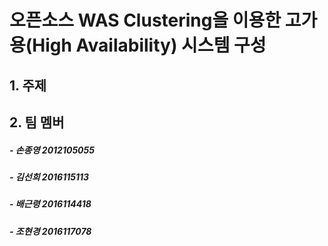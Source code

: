 # 오픈소스 WAS Clustering을 이용한 고가용(High Availability) 시스템 구성

## 1. 주제


## 2. 팀 멤버

##### - 손종영 2012105055
##### - 김선희 2016115113
##### - 배근령 2016114418
##### - 조현경 2016117078
